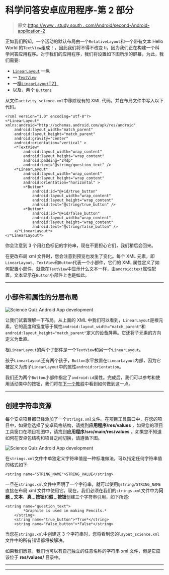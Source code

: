 # 科学问答安卓应用程序-第 2 部分

> 原文:[https://www . study south . com/Android/second-Android-application-2](https://www.studytonight.com/android/second-android-application-2)

正如我们所知，一个活动的默认布局由一个`RelativeLayout`和一个带有文本 Hello World 的`TextView`组成！，因此我们将不得不改变 ti，因为我们正在构建一个科学问答应用程序。对于我们的应用程序，我们将设置如下图所示的屏幕，为此，我们需要:

*   [`LinearLayout`](linear-layout-in-android) 一纵
*   一 [`TextView`](android-textview)
*   一[横`LinearLayout`T2】](linear-layout-in-android)
*   以及，两个 [`Buttons`](android-button-view)

从文件`activity_science.xml`中移除现有的 XML 代码，并在布局文件中写入以下代码。

```
<?xml version="1.0" encoding="utf-8"?>
<*LinearLayout* xmlns:android="http://schemas.android.com/apk/res/android"
    android:layout_width="match_parent"
    android:layout_height="match_parent"
    android:gravity="center"
    android:orientation="vertical" >
    <*TextView*
        android:layout_width="wrap_content"
        android:layout_height="wrap_content"
        android:padding="24dp"
        android:text="@string/question_text" />
    <*LinearLayout*
        android:layout_width="wrap_content"
        android:layout_height="wrap_content"
        android:orientation="horizontal" >
        <*Button*
            android:id="@+id/true_button"
            android:layout_width="wrap_content"
            android:layout_height="wrap_content"
            android:text="@string/true_button" />
        <*Button*
            android:id="@+id/false_button"
            android:layout_width="wrap_content"
            android:layout_height="wrap_content"
            android:text="@string/false_button" />
    </*LinearLayout*>
</*LinearLayout*>
```

你会注意到 3 个用红色标记的字符串，现在不要担心它们，我们稍后会回来。

在更改布局 xml 文件时，您会注意到预览也发生了变化。每个 XML 元素，即`LinearLayout`、`TextView`和`Button`代表一个小部件，它们的 XML 属性定义了如何配置小部件，就像在`TextView`中显示什么文本一样，由`android:text`属性配置。文本显示在`Button`小部件上也是如此。

* * *

## 小部件和属性的分层布局

![Science Quiz Android App development](../Images/3cebac8ecbefe57cf97a7cdd5901347d.png)

让我们试着理解一下布局。从上面的 XML 中我们可以看到，`LinearLayout`是根元素，它的高度和宽度等于属性`android:layout_width="match_parent"`和`android:layout_height="match_parent"`定义的设备屏幕。它还将子元素的方向定义为垂直。

根`LinearLayout`的两个子部件是一个`TextView`和另一个`LinearLayout`。

孩子`LinearLayout`还有两个孩子，`Button`水平放置在`LinearLayout`内部，因为它被定义为孩子`LinearLayout`中的属性`android:orientation`。

我们还为两个`Button`小部件指定了`android:id`属性。完成后，我们可以参考和使用活动类中的按钮，我们将在[下一个教程](second-android-application-3)中看到如何做到这一点。

* * *

## 创建字符串资源

每个安卓项目都已经添加了一个`strings.xml`文件。在项目工具窗口中，在您的项目中，如果您选择了安卓风格结构，请找到**应用程序/res/values** ，如果您的项目工具窗口在项目视图中，请找到**应用程序/src/main/res/values** 。如果您不知道如何在安卓包结构和项目之间切换，请遵循下图。

![Science Quiz Android App development](../Images/7f4bf7257ab98c67c8eb64a34874dcbe.png)

在`strings.xml`文件中单独定义字符串值是一种标准做法。可以指定任何字符串值的格式如下:

```
<string name="STRING_NAME">STRING_VALUE</string>
```

一旦在`strings.xml`文件中声明了一个字符串，就可以使用`@string/STRING_NAME`直接在布局 xml 文件中使用它。现在，我们必须在我们的`strings.xml`文件中为**问题 _ 文本**、**真 _ 按钮**和**假 _ 按钮**创建三个字符串引用，如下所述:

```
<string name="question_text">
        *Graphite is used in making Pencils.*
    </string>
    <string name="true_button">*True*</string>
    <string name="false_button">*False*</string>
```

当您在`strings.xml`中创建这 3 个字符串时，您将看到您的`layout_science.xml`文件中的所有错误都将被解决。

如果我们愿意，我们也可以有自己独立的任意名称的字符串 xml 文件，但是它应该位于 **res/values/** 目录中。

* * *

* * *